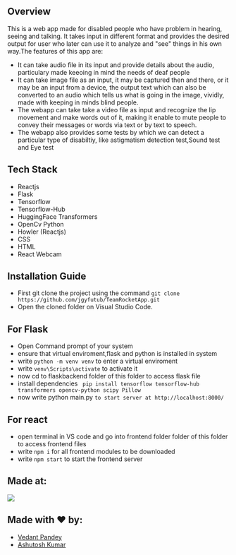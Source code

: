 ## Overview

This is a web app made for disabled people who have problem in hearing, seeing and talking. It takes input in different format and provides the desired output for user who later can use it to analyze and "see" things in his own way.The features of this app are:
- It can take audio file in its input and provide details about the audio, particulary made keeoing in mind the needs of deaf people
- It can take image file as an input, it may be captured then and there, or it may be an input from a device, the output text which can also be converted to an audio which tells us what is going in the image, vividly, made with keeping in minds blind people.
- The webapp can take take a video file as input and recognize the lip movement and make words out of it, making it enable to mute people to convey their messages or words via text or by text to speech.
- The webapp also provides some tests by which we can detect a particular type of disabiltiy, like astigmatism detection test,Sound test and Eye test

## Tech Stack

- Reactjs
- Flask
- Tensorflow
- Tensorflow-Hub
- HuggingFace Transformers
- OpenCv Python
- Howler (Reactjs)
- CSS
- HTML
- React Webcam

## Installation Guide 

- First git clone the project using the command ` git clone https://github.com/jgyfutub/TeamRocketApp.git `
- Open the cloned folder on Visual Studio Code.

## For Flask

- Open Command prompt of your system
- ensure that virtual enviroment,flask and python is installed in system
- write ` python -m venv venv ` to enter a virtual enviroment
- write ` venv\Scripts\activate ` to activate it
- now cd to flaskbackend folder of this folder to access flask file
- install dependencies ` pip install tensorflow tensorflow-hub transformers opencv-python scipy Pillow`
- now write  python main.py ` to start server at http://localhost:8000/ `

## For react

- open terminal in VS code and go into frontend folder folder of this folder to access frontend files
- write ` npm i ` for all frontend modules to be downloaded
- write ` npm start ` to start the frontend server

## Made at:
![](https://i.postimg.cc/HnNN23zD/built-at-hack36.png.)

## Made with ❤️ by:
- [Vedant Pandey](https://github.com/jgyfutub)
- [Ashutosh Kumar](https://github.com/ashurockzz)